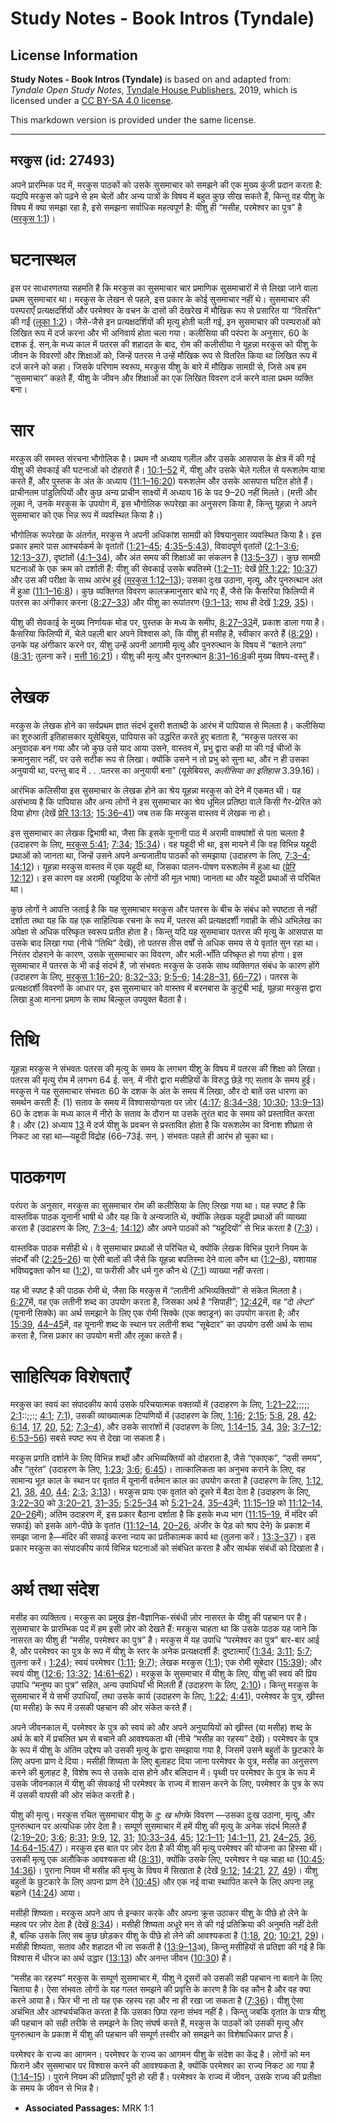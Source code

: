 # Study Notes - Book Intros (Tyndale)

## License Information

**Study Notes - Book Intros (Tyndale)** is based on and adapted from: _Tyndale Open Study Notes_, [Tyndale House Publishers](https://tyndaleopenresources.com/), 2019, which is licensed under a [CC BY-SA 4.0 license](https://creativecommons.org/licenses/by-sa/4.0/legalcode.en).

This markdown version is provided under the same license.



--------------------------------

## मरकुस (id: 27493)

अपने प्रारम्भिक पद में, मरकुस पाठकों को उसके सुसमाचार को समझने की एक मुख्य कुंजी प्रदान करता है: यद्यपि मरकुस को पढ़ने से हम चेलों और अन्य पात्रों के विषय में बहुत कुछ सीख सकते हैं, किन्तु वह यीशु के विषय में क्या समझा रहा है, इसे समझना सर्वाधिक महत्वपूर्ण है: यीशु ही “मसीह, परमेश्वर का पुत्र” है ([मरकुस 1:1](https://ref.ly/Mark1:1))।

घटनास्थल
========

इस पर साधारणतया सहमति है कि मरकुस का सुसमाचार चार प्रमाणिक सुसमाचारों में से लिखा जाने वाला प्रथम सुसमाचार था। मरकुस के लेखन से पहले, इस प्रकार के कोई सुसमाचार नहीं थे। सुसमाचार की परम्पराएँ प्रत्यक्षदर्शियों और परमेश्वर के वचन के दासों की देखरेख में मौखिक रूप से प्रसारित या “वितरित” की गईं ([लूका 1:2](https://ref.ly/Luke1:2))। जैसे\-जैसे इन प्रत्यक्षदर्शियों की मृत्यु होती चली गई, इन सुसमाचार की परम्पराओं को लिखित रूप में दर्ज करना और भी अनिवार्य होता चला गया। कलीसिया की परंपरा के अनुसार, 60 के दशक ई. सन्.के मध्य काल में पतरस की शहादत के बाद, रोम की कलीसीया ने यूहन्ना मरकुस को यीशु के जीवन के विवरणों और शिक्षाओं को, जिन्हें पतरस ने उन्हें मौखिक रूप से वितरित किया था लिखित रूप में दर्ज करने को कहा। जिसके परिणाम स्वरूप, मरकुस यीशु के बारे में मौखिक सामग्री से, जिसे अब हम “सुसमाचार” कहते हैं, यीशु के जीवन और शिक्षाओं का एक लिखित विवरण दर्ज करने वाला प्रथम व्यक्ति बना।

सार
===

मरकुस की समस्त संरचना भौगोलिक है। प्रथम नौ अध्याय गलील और उसके आसपास के क्षेत्र में की गई यीशु की सेवकाई की घटनाओं को दोहराते हैं। [10:1–52](https://ref.ly/Mark10:1-Mark10:52) में, यीशु और उसके चेले गलील से यरूशलेम यात्रा करते हैं, और पुस्तक के अंत के अध्याय ([11:1–16:20](https://ref.ly/Mark11:1-Mark16:20)) यरूशलेम और उसके आसपास घटित होते हैं। प्राचीनतम पांडुलिपियों और कुछ अन्य प्राचीन साक्ष्यों में अध्याय 16 के पद 9–20 नहीं मिलते। (मत्ती और लूका ने, उनके मरकुस के उपयोग में, इस भौगोलिक रूपरेखा का अनुसरण किया है, किन्तु यूहन्ना ने अपने सुसमाचार को एक भिन्न रूप में व्यवस्थित किया है।)

भौगोलिक रूपरेखा के अंतर्गत, मरकुस ने अपनी अधिकांश सामग्री को विषयानुसार व्यवस्थित किया है। इस प्रकार हमारे पास आश्चर्यकर्म के वृतांतों ([1:21–45](https://ref.ly/Mark1:21-Mark1:45); [4:35–5:43](https://ref.ly/Mark4:35-Mark5:43)), विवादपूर्ण वृतांतों ([2:1–3:6](https://ref.ly/Mark2:1-Mark3:6); [12:13–37](https://ref.ly/Mark12:13-Mark12:37)), दृष्टांतों ([4:1–34](https://ref.ly/Mark4:1-Mark4:34)), और अंत समय की शिक्षाओं का संकलन है ([13:5–37](https://ref.ly/Mark13:5-Mark13:37))। कुछ सामग्री घटनाओं के एक क्रम को दर्शाती हैं: यीशु की सेवकाई उसके बपतिस्मे ([1:2–11](https://ref.ly/Mark1:2-Mark1:11); देखें [प्रेरि 1:22](https://ref.ly/Acts1:22); [10:37](https://ref.ly/Acts10:37)) और उस की परीक्षा के साथ आरंभ हुई ([मरकुस 1:12–13](https://ref.ly/Mark1:12-Mark1:13)); उसका दुःख उठाना, मृत्यु, और पुनरुत्थान अंत में हुआ ([11:1–16:8](https://ref.ly/Mark11:1-Mark16:8))। कुछ व्यक्तिगत विवरण कालक्रमानुसार बांधे गए हैं, जैसे कि कैसरिया फिलिप्पी में पतरस का अंगीकार करना ([8:27–33](https://ref.ly/Mark8:27-Mark8:33)) और यीशु का रूपांतरण ([9:1–13](https://ref.ly/Mark9:1-Mark9:13); साथ ही देखें [1:29](https://ref.ly/Mark1:29), [35](https://ref.ly/Mark1:35))।

यीशु की सेवकाई के मुख्य निर्णायक मोड पर, पुस्तक के मध्य के समीप, [8:27–33](https://ref.ly/Mark8:27-Mark8:33)में, प्रकाश डाला गया है। कैसरिया फिलिप्पी में, चेले पहली बार अपने विश्वास को, कि यीशु ही मसीह है, स्वीकार करते हैं ([8:29](https://ref.ly/Mark8:29))। उनके यह अंगीकार करने पर, यीशु उन्हें अपनी आगामी मृत्यु और पुनरुत्थान के विषय में “बताने लगा” ([8:31](https://ref.ly/Mark8:31); तुलना करें। [मत्ती 16:21](https://ref.ly/Matt16:21))। यीशु की मृत्यु और पुनरुत्थान [8:31–16:8](https://ref.ly/Mark8:31-Mark16:8)की मुख्य विषय\-वस्तु हैं।

लेखक
====

मरकुस के लेखक होने का सर्वप्रथम ज्ञात संदर्भ दूसरी शताब्दी के आरंभ में पापियास से मिलता है। कलीसिया का शुरुआती इतिहासकार यूसेबियुस, पापियास को उद्धरित करते हुए बताता है, “मरकुस पतरस का अनुवादक बन गया और जो कुछ उसे याद आया उसने, वास्तव में, प्रभु द्वारा कही या की गई चीजों के क्रमानुसार नहीं, पर उसे सटीक रूप से लिखा। क्योंकि उसने न तो प्रभु को सुना था, और न ही उसका अनुयायी था, परन्तु बाद में . . .पतरस का अनुयायी बना” (यूसेबियस, *कलीसिया का इतिहास* 3\.39\.16\)।

आरंभिक कलिसीया इस सुसमाचार के लेखक होने का श्रेय यूहन्ना मरकुस को देने में एकमत थी। यह असंभाव्य है कि पापियास और अन्य लोगों ने इस सुसमाचार का श्रेय धूमिल प्रतिष्ठा वाले किसी गैर\-प्रेरित को दिया होगा (देखें [प्रेरि 13:13](https://ref.ly/Acts13:13); [15:36–41](https://ref.ly/Acts15:36-Acts15:41)) जब तक कि मरकुस वास्तव में लेखक ना हो।

इस सुसमाचार का लेखक द्विभाषी था, जैसा कि इसके यूनानी पाठ में अरामी वाक्यांशों से पता चलता है (उदाहरण के लिए, [मरकुस 5:41](https://ref.ly/Mark5:41); [7:34](https://ref.ly/Mark7:34); [15:34](https://ref.ly/Mark15:34))। वह यहूदी भी था, इस मायने में कि वह विभिन्न यहूदी प्रथाओं को जानता था, जिन्हें उसने अपने अन्यजातीय पाठकों को समझाया (उदाहरण के लिए, [7:3–4](https://ref.ly/Mark7:3-Mark7:4); [14:12](https://ref.ly/Mark14:12))। यूहन्ना मरकुस वास्तव में एक यहूदी था, जिसका पालन\-पोषण यरूशलेम में हुआ था ([प्रेरि 12:12](https://ref.ly/Acts12:12))। इस कारण वह अरामी (यहूदिया के लोगों की मूल भाषा) जानता था और यहूदी प्रथाओं से परिचित था।

कुछ लोगों ने आपत्ति जताई है कि यह सुसमाचार मरकुस और पतरस के बीच के संबंध को स्पष्टता से नहीं दर्शाता तथा यह कि यह एक साहित्यिक रचना के रूप में, पतरस की प्रत्यक्षदर्शी गवाही के सीधे अभिलेख का अपेक्षा से अधिक परिष्कृत स्वरूप प्रतीत होता है। किन्तु यदि यह सुसमाचार पतरस की मृत्यु के आसपास या उसके बाद लिखा गया (नीचे “तिथि” देखें), तो पतरस तीस वर्षों से अधिक समय से ये वृतांत सुन रहा था। निरंतर दोहराने के कारण, उसके सुसमाचार का विवरण, और भली\-भाँति परिष्कृत हो गया होगा। इस सुसमाचार में पतरस के भी कई संदर्भ हैं, जो संभवतः मरकुस के उसके साथ व्यक्तिगत संबंध के कारण होंगे (उदाहरण के लिए, [मरकुस 1:16–20](https://ref.ly/Mark1:16-Mark1:20); [8:32–33](https://ref.ly/Mark8:32-Mark8:33); [9:5–6](https://ref.ly/Mark9:5-Mark9:6); [14:28–31](https://ref.ly/Mark14:28-Mark14:31), [66–72](https://ref.ly/Mark14:66-Mark14:72))। पतरस के प्रत्यक्षदर्शी विवरणों के आधार पर, इस सुसमाचार को वास्तव में बरनबास के कुटुंबी भाई, यूहन्ना मरकुस द्वारा लिखा हुआ मानना प्रमाण के साथ बिल्कुल उपयुक्त बैठता है।

तिथि
====

यूहन्ना मरकुस ने संभवतः पतरस की मृत्यु के समय के लगभग यीशु के विषय में पतरस की शिक्षा को लिखा। पतरस की मृत्यु रोम में लगभग 64 ई. सन्. में नीरो द्वारा मसीहियों के विरुद्ध छेड़े गए सताव के समय हुई। मरकुस ने यह सुसमाचार संभवतः 60 के दशक के अंत के समय में लिखा, और दो बातें उस धारणा का समर्थन करती हैं: (1\) सताव के समय में विश्वासयोग्यता पर ज़ोर ([4:17](https://ref.ly/Mark4:17); [8:34–38](https://ref.ly/Mark8:34-Mark8:38); [10:30](https://ref.ly/Mark10:30); [13:9–13](https://ref.ly/Mark13:9-Mark13:13)) 60 के दशक के मध्य काल में नीरो के सताव के दौरान या उसके तुरंत बाद के समय को प्रस्तावित करता है। और (2\) अध्याय [13](https://ref.ly/Mark13:1-Mark13:37) में दर्ज यीशु के प्रवचन से प्रस्तावित होता है कि यरूशलेम का विनाश शीघ्रता से निकट आ रहा था—यहूदी विद्रोह (66–73ई. सन्. ) संभवतः पहले ही आरंभ हो चुका था।

पाठकगण
======

परंपरा के अनुसार, मरकुस का सुसमाचार रोम की कलीसिया के लिए लिखा गया था। यह स्पष्ट है कि वास्तविक पाठक यूनानी भाषी थे और यह कि वे अन्यजाति थे, क्योंकि लेखक यहूदी प्रथाओं की व्याख्या करता है (उदाहरण के लिए, [7:3–4](https://ref.ly/Mark7:3-Mark7:4); [14:12](https://ref.ly/Mark14:12)) और अपने पाठकों को “यहूदियों” से भिन्न करता है ([7:3](https://ref.ly/Mark7:3))।

वास्तविक पाठक मसीही थे। वे सुसमाचार प्रथाओं से परिचित थे, क्योंकि लेखक विभिन्न पुराने नियम के संदर्भों की ([2:25–26](https://ref.ly/Mark2:25-Mark2:26)) या ऐसी बातों की जैसे कि यूहन्ना बपतिस्मा देने वाला कौन था ([1:2–8](https://ref.ly/Mark1:2-Mark1:8)), यशायाह भविष्यद्वक्ता कौन था ([1:2](https://ref.ly/Mark1:2)), या फरीसी और धर्म गुरु कौन थे ([7:1](https://ref.ly/Mark7:1)) व्याख्या नहीं करता।

यह भी स्पष्ट है की पाठक रोमी थे, जैसा कि मरकुस में “लातीनी अभिव्यक्तियों” से संकेत मिलता है। [6:27](https://ref.ly/Mark6:27)में, वह एक लतीनी शब्द का उपयोग करता है, जिसका अर्थ है “सिपाही”; [12:42](https://ref.ly/Mark12:42)में, वह “दो *लेप्टा*” (यूनानी सिक्के) का अर्थ समझाने के लिए एक रोमी सिक्के (एक क्वाड्रन) का उपयोग करता है; और [15:39](https://ref.ly/Mark15:39), [44–45](https://ref.ly/Mark15:44-Mark15:45)में, वह यूनानी शब्द के स्थान पर लतीनी शब्द “सूबेदार” का उपयोग उसी अर्थ के साथ करता है, जिस प्रकार का उपयोग मत्ती और लूका करते हैं।

साहित्यिक विशेषताएँ
===================

मरकुस का स्वयं का संपादकीय कार्य उसके परिचयात्मक वक्तव्यों में (उदाहरण के लिए, [1:21–22](https://ref.ly/Mark1:21-Mark1:22);;;;; [2:1](https://ref.ly/Mark2:1)::;;:; [4:1](https://ref.ly/Mark4:1); [7:1](https://ref.ly/Mark7:1)), उसकी व्याख्यात्मक टिप्पणियों में (उदाहरण के लिए, [1:16](https://ref.ly/Mark1:16); [2:15](https://ref.ly/Mark2:15); [5:8](https://ref.ly/Mark5:8), [28](https://ref.ly/Mark5:28), [42](https://ref.ly/Mark5:42); [6:14](https://ref.ly/Mark6:14), [17](https://ref.ly/Mark6:17), [20](https://ref.ly/Mark6:20), [52](https://ref.ly/Mark6:52); [7:3–4](https://ref.ly/Mark7:3-Mark7:4)), और उसके सारांशों में (उदाहरण के लिए, [1:14–15](https://ref.ly/Mark1:14-Mark1:15), [34](https://ref.ly/Mark1:34), [39](https://ref.ly/Mark1:39); [3:7–12](https://ref.ly/Mark3:7-Mark3:12); [6:53–56](https://ref.ly/Mark6:53-Mark6:56)) सबसे स्पष्ट रूप से देखा जा सकता है।

मरकुस प्रगति दर्शाने के लिए विभिन्न शब्दों और अभिव्यक्तियों को दोहराता है, जैसे “एकाएक”, “उसी समय”, और “तुरंत” (उदाहरण के लिए, [1:23](https://ref.ly/Mark1:23); [3:6](https://ref.ly/Mark3:6); [6:45](https://ref.ly/Mark6:45))। तात्कालिकता का अनुभव कराने के लिए, वह सामान्य भूत काल के स्थान पर वृतांत में यूनानी वर्तमान काल का उपयोग करता है (उदाहरण के लिए, [1:12](https://ref.ly/Mark1:12), [21](https://ref.ly/Mark1:21), [38](https://ref.ly/Mark1:38), [40](https://ref.ly/Mark1:40), [44](https://ref.ly/Mark1:44); [2:3](https://ref.ly/Mark2:3); [3:13](https://ref.ly/Mark3:13))। मरकुस प्रायः एक वृतांत को दूसरे में बैठा देता है (उदाहरण के लिए, [3:22–30](https://ref.ly/Mark3:22-Mark3:30) को [3:20–21](https://ref.ly/Mark3:20-Mark3:21), [31–35](https://ref.ly/Mark3:31-Mark3:35); [5:25–34](https://ref.ly/Mark5:25-Mark5:34) को [5:21–24](https://ref.ly/Mark5:21-Mark5:24), [35–43](https://ref.ly/Mark5:35-Mark5:43)में; [11:15–19](https://ref.ly/Mark11:15-Mark11:19) को [11:12–14](https://ref.ly/Mark11:12-Mark11:14), [20–26](https://ref.ly/Mark11:20-Mark11:26)में); अंतिम उदाहरण में, इस प्रकार बैठाना दर्शाता है कि इसके मध्य भाग ([11:15–19](https://ref.ly/Mark11:15-Mark11:19), में मंदिर की सफाई) को इसके आगे\-पीछे के वृतांत ([11:12–14](https://ref.ly/Mark11:12-Mark11:14), [20–26](https://ref.ly/Mark11:20-Mark11:26), अंजीर के पेड़ को श्राप देने) के प्रकाश में समझा जाना है—मंदिर की सफाई करना न्याय का प्रतीकात्मक कार्य था (तुलना करें। [13:3–37](https://ref.ly/Mark13:3-Mark13:37))। इस प्रकार मरकुस का संपादकीय कार्य विभिन्न घटनाओं को संबंधित करता है और सार्थक संबंधों को दिखाता है।

अर्थ तथा संदेश
==============

मसीह का व्यक्तित्व। मरकुस का प्रमुख ईश\-वैज्ञानिक\-संबंधी ज़ोर नासरत के यीशु की पहचान पर है। सुसमाचार के प्रारम्भिक पद में हम इसी ज़ोर को देखते हैं: मरकुस चाहता था कि उसके पाठक यह जाने कि नासरत का यीशु ही “मसीह, परमेश्वर का पुत्र” है। मरकुस में यह उपाधि “परमेश्वर का पुत्र” बार\-बार आई है, और परमेश्वर का पुत्र के रूप में यीशु के स्तर के अनेक प्रत्यक्षदर्शी हैं: दुष्टात्माएँ ([1:34](https://ref.ly/Mark1:34); [3:11](https://ref.ly/Mark3:11); [5:7](https://ref.ly/Mark5:7); तुलना करें। [1:24](https://ref.ly/Mark1:24)); स्वयं परमेश्वर ([1:11](https://ref.ly/Mark1:11); [9:7](https://ref.ly/Mark9:7)); लेखक मरकुस ([1:1](https://ref.ly/Mark1:1)); एक रोमी सूबेदार ([15:39](https://ref.ly/Mark15:39)); और स्वयं यीशु ([12:6](https://ref.ly/Mark12:6); [13:32](https://ref.ly/Mark13:32); [14:61–62](https://ref.ly/Mark14:61-Mark14:62))। मरकुस के सुसमाचार में यीशु के लिए, यीशु की स्वयं की प्रिय उपाधि “मनुष्य का पुत्र” सहित, अन्य उपाधियाँ भी मिलती हैं (उदाहरण के लिए, [2:10](https://ref.ly/Mark2:10))। किन्तु मरकुस के सुसमाचार में ये सभी उपाधियाँ, तथा उसके कार्य (उदाहरण के लिए, [1:22](https://ref.ly/Mark1:22); [4:41](https://ref.ly/Mark4:41)), परमेश्वर के पुत्र, ख्रीस्त (या मसीह) के रूप में उसकी पहचान की ओर संकेत करते हैं।

अपने जीवनकाल में, परमेश्वर के पुत्र को स्वयं को और अपने अनुयायियों को ख्रीस्त (या मसीह) शब्द के अर्थ के बारे में प्रचलित भ्रम से बचाने की आवश्यकता थी (नीचे “मसीह का रहस्य” देखें)। परमेश्वर के पुत्र के रूप में यीशु के अंतिम उद्देश्य को उसकी मृत्यु के द्वारा समझाया गया है, जिसमें उसने बहुतों के छुटकारे के लिए अपना प्राण दे दिया। मसीही शिष्यता के लिए बुलाहट दिया जाना परमेश्वर के पुत्र, मसीह का अनुसरण करने की बुलाहट है, विशेष रूप से उसके दास होने और बलिदान में। पृथ्वी पर परमेश्वर के पुत्र के रूप में उसके जीवनकाल में यीशु की सेवकाई भी परमेश्वर के राज्य में शासन करने के लिए, परमेश्वर के पुत्र के रूप में उसकी वापसी की ओर संकेत करती है।

यीशु की मृत्यु। मरकुस रचित सुसमाचार यीशु के *दु: ख भोग*के विवरण —उसका दुःख उठाना, मृत्यु, और पुनरुत्थान पर अत्यधिक ज़ोर देता है। सम्पूर्ण सुसमाचार में हमें यीशु की मृत्यु के अनेक संदर्भ मिलते हैं ([2:19–20](https://ref.ly/Mark2:19-Mark2:20); [3:6](https://ref.ly/Mark3:6); [8:31](https://ref.ly/Mark8:31); [9:9](https://ref.ly/Mark9:9), [12](https://ref.ly/Mark9:12), [31](https://ref.ly/Mark9:31); [10:33–34](https://ref.ly/Mark10:33-Mark10:34), [45](https://ref.ly/Mark10:45); [12:1–11](https://ref.ly/Mark12:1-Mark12:11); [14:1–11](https://ref.ly/Mark14:1-Mark14:11), [21](https://ref.ly/Mark14:21), [24–25](https://ref.ly/Mark14:24-Mark14:25), [36](https://ref.ly/Mark14:36), [14:64–15:47](https://ref.ly/Mark14:64-Mark15:47))। मरकुस इस बात पर ज़ोर देता है की यीशु की मृत्यु परमेश्वर की योजना का हिस्सा थी। उसकी मृत्यु एक अलौकिक आवश्यकता थी ([8:31](https://ref.ly/Mark8:31)), क्योंकि उसके लिए, परमेश्वर ने यह चाहा था ([10:45](https://ref.ly/Mark10:45); [14:36](https://ref.ly/Mark14:36))। पुराना नियम भी मसीह की मृत्यु के विषय में सिखाता है (देखें [9:12](https://ref.ly/Mark9:12); [14:21](https://ref.ly/Mark14:21), [27](https://ref.ly/Mark14:27), [49](https://ref.ly/Mark14:49))। यीशु बहुतों के छुटकारे के लिए अपना प्राण देने ([10:45](https://ref.ly/Mark10:45)) और एक नई वाचा स्थापित करने के लिए अपना लहू बहाने ([14:24](https://ref.ly/Mark14:24)) आया।

मसीही शिष्यता। मरकुस अपने आप से इन्कार करके और अपना क्रूस उठाकर यीशु के पीछे हो लेने के महत्व पर ज़ोर देता है (देखें [8:34](https://ref.ly/Mark8:34))। मसीही शिष्यता अधूरे मन से की गई प्रतिक्रिया की अनुमति नहीं देती है, बल्कि उसके लिए सब कुछ छोड़कर यीशु के पीछे हो लेने की आवश्यकता है ([1:18](https://ref.ly/Mark1:18), [20](https://ref.ly/Mark1:20); [10:21](https://ref.ly/Mark10:21), [29](https://ref.ly/Mark10:29))। मसीही शिष्यता, सताव और शहादत भी ला सकती है ([13:9–13](https://ref.ly/Mark13:9-Mark13:13)अ), किन्तु मसीहियों से प्रतिज्ञा की गई है कि विश्वास में धीरज का अर्थ उद्धार ([13:13](https://ref.ly/Mark13:13)) और अनन्त जीवन ([10:30](https://ref.ly/Mark10:30)) है।

“मसीह का रहस्य” मरकुस के सम्पूर्ण सुसमाचार में, यीशु ने दूसरों को उसकी सही पहचान ना बताने के लिए चिताया है। ऐसा संभवतः लोगों के यह गलत समझने की प्रवृत्ति के कारण है कि वह कौन है और वह क्या करने आया है। फिर भी ना तो यह एक रहस्य रहा और ना ही रखा जा सकता है ([7:36](https://ref.ly/Mark7:36))। यीशु ऐसा अचंभित और आश्चर्यचकित करता है कि उसका छिपा रहना संभव नहीं है। किन्तु जबकि वृतांत के पात्र यीशु की पहचान को सही तरीके से समझने के लिए संघर्ष करते हैं, मरकुस के पाठकों को उसकी मृत्यु और पुनरुत्थान के प्रकाश में यीशु की पहचान की सम्पूर्ण तस्वीर को समझने का विशेषाधिकार प्राप्त है।

परमेश्वर के राज्य का आगमन। परमेश्वर के राज्य का आगमन यीशु के संदेश का केंद्र है। लोगों को मन फिराने और सुसमाचार पर विश्वास करने की आवश्यकता है, क्योंकि परमेश्वर का राज्य निकट आ गया है ([1:14–15](https://ref.ly/Mark1:14-Mark1:15))। पुराने नियम की प्रतिज्ञाएँ पूरी हो रही हैं। परमेश्वर के राज्य में जीवन, उसके राज्य की प्रतीक्षा के समय के जीवन से भिन्न है।

* **Associated Passages:** MRK 1:1

